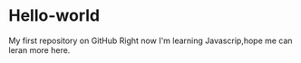 # Hello-world
My first repository on GitHub
Right now I'm learning Javascrip,hope me can leran more here.

